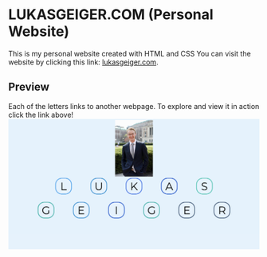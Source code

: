 
# LUKASGEIGER.COM (Personal Website)
This is my personal website created with HTML and CSS
You can visit the website by clicking this link: [lukasgeiger.com](https://www.lukasgeiger.com/).

## Preview
Each of the letters links to another webpage. To explore and view it in action click the link above!
![Landing Page](static/img/landingpage.png)


